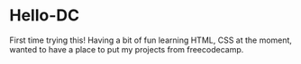 # Hello-DC
First time trying this!
Having a bit of fun learning HTML, CSS at the moment, wanted to have a place to put my projects from freecodecamp.
